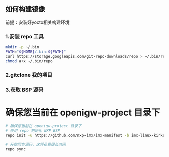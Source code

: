 
## 如何构建镜像
前提：安装好yocto相关构建环境

### 1.安装 repo 工具
```bash
mkdir -p ~/.bin
PATH="${HOME}/.bin:${PATH}"
curl https://storage.googleapis.com/git-repo-downloads/repo > ~/.bin/repo
chmod a+x ~/.bin/repo
```

### 2.gitclone 我的项目

### 3.获取 BSP 源码

# 确保您当前在 openigw-project 目录下
```bash
# 确保您当前在 openigw-project 目录下
# 使用 repo 初始化 NXP BSP
repo init -u https://github.com/nxp-imx/imx-manifest -b imx-linux-kirkstone -m imx-5.15.71-2.2.0.xml

# 开始同步源码，这将花费很长时间
repo sync
```


